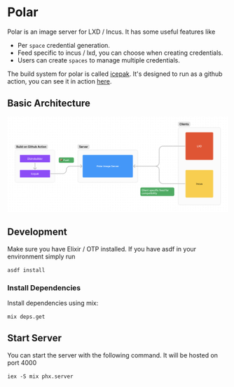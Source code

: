 # Polar

Polar is an image server for LXD / Incus. It has some useful features like 

+ Per `space` credential generation.
+ Feed specific to incus / lxd, you can choose when creating credentials.
+ Users can create `spaces` to manage multiple credentials.

The build system for polar is called [icepak](https://github.com/upmaru/icepak). It's designed to run as a github action, you can see it in action [here](https://github.com/upmaru/opsmaru-images).

## Basic Architecture

![basic design](/design.png)

## Development

Make sure you have Elixir / OTP installed. If you have asdf in your environment simply run 

```shell
asdf install
```

### Install Dependencies

Install dependencies using mix:

```shell
mix deps.get
```

## Start Server

You can start the server with the following command. It will be hosted on port 4000

```shell
iex -S mix phx.server
```